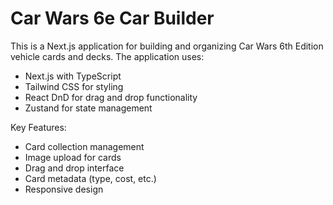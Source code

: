 <!-- Use this file to provide workspace-specific custom instructions to Copilot. For more details, visit https://code.visualstudio.com/docs/copilot/copilot-customization#_use-a-githubcopilotinstructionsmd-file -->

# Car Wars 6e Car Builder

This is a Next.js application for building and organizing Car Wars 6th Edition vehicle cards and decks. The application uses:

- Next.js with TypeScript
- Tailwind CSS for styling
- React DnD for drag and drop functionality
- Zustand for state management

Key Features:
- Card collection management
- Image upload for cards
- Drag and drop interface
- Card metadata (type, cost, etc.)
- Responsive design
